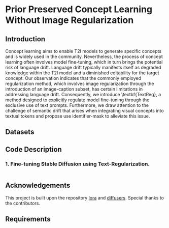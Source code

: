 # Prior Preserved Concept Learning Without Image Regularization
## Introduction
Concept learning aims to enable T2I models to generate specific concepts and is widely used in the community. Nevertheless, the process of concept learning often involves model fine-tuning, which in turn brings the potential risk of language drift. Language drift typically manifests itself as degraded knowledge within the T2I model and a diminished editability for the target concept.
Our observation indicates that the commonly employed regularization method, which involves image regularization through the introduction of an image-caption subset, has certain limitations in addressing language drift.
Consequently, we introduce \textbf{TextReg}, a method designed to explicitly regulate model fine-tuning through the exclusive use of text prompts. Furthermore, we draw attention to the challenge of semantic drift that arises when integrating visual concepts into textual tokens and propose use identifier-mask to alleviate this issue. 

## Datasets


## Code Description 

### 1. Fine-tuning Stable Diffusion using Text-Regularization.
```
```

## Acknowledgements

This project is built upon the repository [lora](https://github.com/cloneofsimo/lora) and [diffusers](https://github.com/huggingface/diffusers). Special thanks to the contributors.

## Requirements

